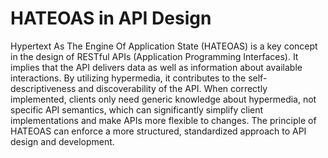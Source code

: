 # HATEOAS in API Design

Hypertext As The Engine Of Application State (HATEOAS) is a key concept in the design of RESTful APIs (Application Programming Interfaces). It implies that the API delivers data as well as information about available interactions. By utilizing hypermedia, it contributes to the self-descriptiveness and discoverability of the API. When correctly implemented, clients only need generic knowledge about hypermedia, not specific API semantics, which can significantly simplify client implementations and make APIs more flexible to changes. The principle of HATEOAS can enforce a more structured, standardized approach to API design and development.